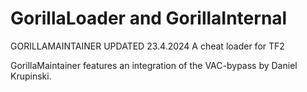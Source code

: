 # GorillaLoader and GorillaInternal

GORILLAMAINTAINER UPDATED 23.4.2024
A cheat loader for TF2

GorillaMaintainer features an integration of the VAC-bypass by Daniel Krupinski. 





